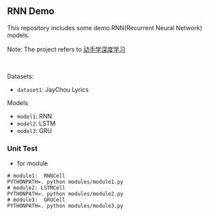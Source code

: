 ## RNN Demo

This repository includes some demo RNN(Recurrent Neural Network) models.

Note: The project refers to [动手学深度学习](https://zh.d2l.ai/)

<br/>

Datasets:

* `dataset1`: JayChou Lyrics

Models

* `model1`: RNN
* `model2`: LSTM
* `model3`: GRU

### Unit Test

* for module

```shell
# module1:  RNNCell
PYTHONPATH=. python modules/module1.py
# module2: LSTMCell
PYTHONPATH=. python modules/module2.py
# module3:  GRUCell
PYTHONPATH=. python modules/module3.py
```
